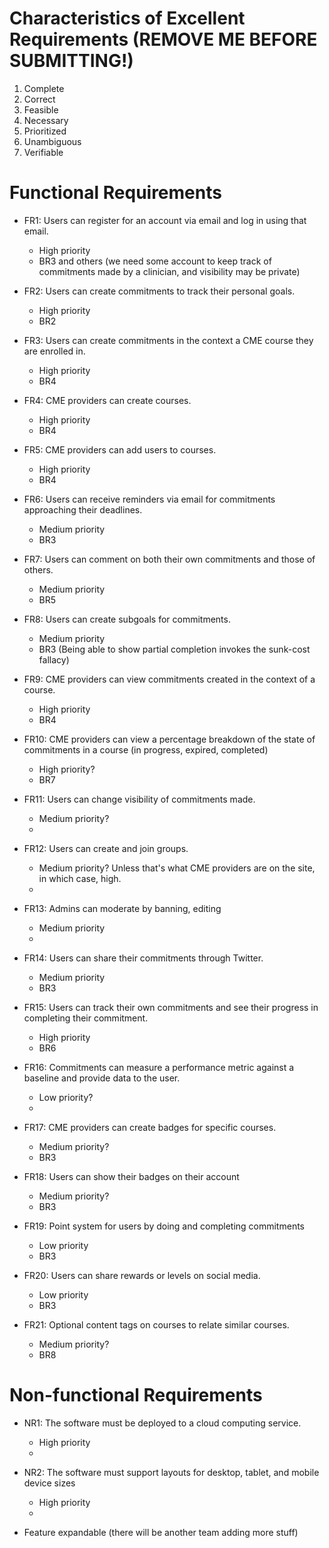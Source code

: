 # Characteristics of Excellent Requirements (REMOVE ME BEFORE SUBMITTING!)

1. Complete
2. Correct
3. Feasible
4. Necessary
5. Prioritized
6. Unambiguous
7. Verifiable

# Functional Requirements

- FR1: Users can register for an account via email and log in using that email.
  - High priority
  - BR3 and others (we need some account to keep track of commitments made by
a clinician, and visibility may be private)

- FR2: Users can create commitments to track their personal goals.
  - High priority
  - BR2

- FR3: Users can create commitments in the context a CME course they are 
enrolled in.
  - High priority
  - BR4

- FR4: CME providers can create courses.
  - High priority
  - BR4

- FR5: CME providers can add users to courses.
  - High priority
  - BR4

- FR6: Users can receive reminders via email for commitments approaching their deadlines.
  - Medium priority
  - BR3

- FR7: Users can comment on both their own commitments and those of others.
  - Medium priority
  - BR5 

- FR8: Users can create subgoals for commitments.
  - Medium priority
  - BR3 (Being able to show partial completion invokes the sunk-cost fallacy)

- FR9: CME providers can view commitments created in the context of a course.
  - High priority
  - BR4

- FR10: CME providers can view a percentage breakdown of the state of commitments in a course (in progress, expired, completed)
  - High priority?
  - BR7

- FR11: Users can change visibility of commitments made.
  - Medium priority?
  -

- FR12: Users can create and join groups.
  - Medium priority? Unless that's what CME providers are on the site, in which
case, high.
  -

- FR13: Admins can moderate by banning, editing
  - Medium priority
  -

- FR14: Users can share their commitments through Twitter.
  - Medium priority
  - BR3

- FR15: Users can track their own commitments and see their progress in completing their commitment.
  - High priority
  - BR6

- FR16: Commitments can measure a performance metric against a baseline and provide data to the user.
  - Low priority?
  -

- FR17: CME providers can create badges for specific courses.
  - Medium priority?
  - BR3

- FR18: Users can show their badges on their account
  - Medium priority?
  - BR3

- FR19: Point system for users by doing and completing commitments
  - Low priority
  - BR3

- FR20: Users can share rewards or levels on social media.
  - Low priority
  - BR3

- FR21: Optional content tags on courses to relate similar courses.
  - Medium priority?
  - BR8



# Non-functional Requirements

- NR1: The software must be deployed to a cloud computing service.
  - High priority
  -
- NR2: The software must support layouts for desktop, tablet, and mobile device
sizes
  - High priority
  -

- Feature expandable (there will be another team adding more stuff)
